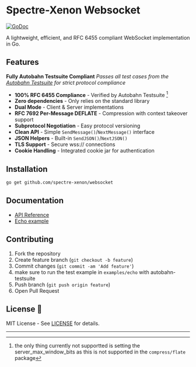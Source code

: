 # Spectre-Xenon Websocket

[![GoDoc](https://godoc.org/github.com/spectre-xenon/websocket?status.svg)](https://godoc.org/github.com/spectre-xenon/websocket)

A lightweight, efficient, and RFC 6455 compliant WebSocket implementation in Go.

## Features

**Fully Autobahn Testsuite Compliant**
_Passes all test cases from the [Autobahn Testsuite](https://github.com/crossbario/autobahn-testsuite) for strict protocol compliance_

- **100% RFC 6455 Compliance** - Verified by Autobahn Testsuite [^1]
- **Zero dependencies** - Only relies on the standard library
- **Dual Mode** - Client & Server implementations
- **RFC 7692 Per-Message DEFLATE** - Compression with context takeover support
- **Subprotocol Negotiation** - Easy protocol versioning
- **Clean API** - Simple `SendMessage()`/`NextMessage()` interface
- **JSON Helpers** - Built-in `SendJSON()`/`NextJSON()`
- **TLS Support** - Secure wss:// connections
- **Cookie Handling** - Integrated cookie jar for authentication

## Installation

```bash
go get github.com/spectre-xenon/websocket
```

## Documentation

- [API Reference](https://pkg.go.dev/github.com/spectre-xenon/websocket?tab=doc)
- [Echo example](https://github.com/gorilla/spectre-xenon/tree/main/examples/echo)

## Contributing

1. Fork the repository
2. Create feature branch (`git checkout -b feature`)
3. Commit changes (`git commit -am 'Add feature'`)
4. make sure to run the test example in `examples/echo` with autobahn-testsuite
5. Push branch (`git push origin feature`)
6. Open Pull Request

## License 📄

MIT License - See [LICENSE](LICENSE) for details.

---

[^1]: the only thing currently not supportted is setting the server_max_window_bits as this is not supported in the `compress/flate` package
